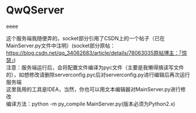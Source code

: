 # QwQServer
eeee

这个服务端我随便弄的，socket部分引用了CSDN上的一个帖子（已在MainServer.py文件中注明）(socket部分原帖：https://blog.csdn.net/qq_34062683/article/details/78063035原帖博主：「惊瑟」)</br>
注意：服务端运行后，会将配置文件编译为pyc文件（主要是我懒得搞读写文件的），如想修改请删除serverconfig.pyc后对serverconfig.py进行编辑后再次运行服务端</br>
这里我用的工具是IDEA，当然，你也可以用文本编辑器对MainServer.py进行修改</br>
编译方法：python -m py_compile MainServer.py(版本必须为Python2.x)
